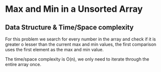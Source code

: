 # Max and Min in a Unsorted Array
## Data Structure & Time/Space complexity


For this problem we search for every number in the array and check if it is greater o lesser than the current max and min values, the first comparison uses the first element as the max and min value.

The time/space complexity is O(n), we only need to iterate through the entire array once.